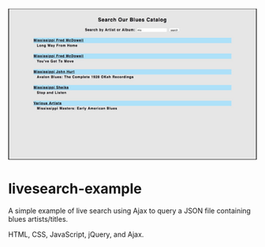![Screenshot](/images/livesearch-thumb2.jpg)
# livesearch-example
A simple example of live search using Ajax to query a JSON file containing blues artists/titles.

HTML, CSS, JavaScript, jQuery, and Ajax.
